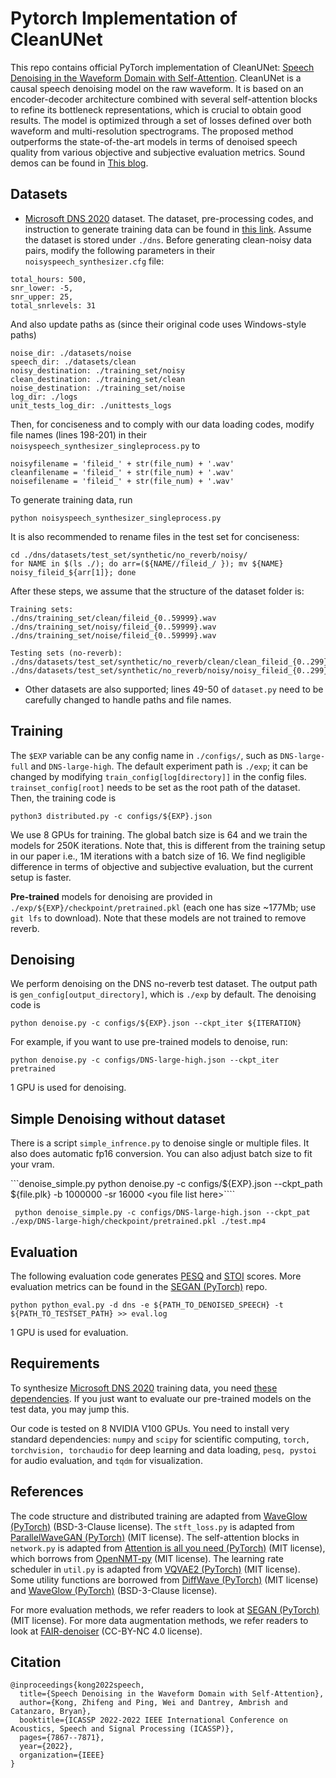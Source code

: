 # Pytorch Implementation of CleanUNet

This repo contains official PyTorch implementation of CleanUNet: [Speech Denoising in the Waveform Domain with Self-Attention](https://arxiv.org/abs/2202.07790). CleanUNet is a causal speech denoising
model on the raw waveform. It is based
on an encoder-decoder architecture combined with several
self-attention blocks to refine its bottleneck representations,
which is crucial to obtain good results. The model is optimized
through a set of losses defined over both waveform and multi-resolution spectrograms. The proposed method outperforms
the state-of-the-art models in terms of denoised speech quality
from various objective and subjective evaluation metrics. Sound demos can be found in [This blog](https://nv-adlr.github.io/projects/cleanunet/).

## Datasets

- [Microsoft DNS 2020](https://arxiv.org/ftp/arxiv/papers/2005/2005.13981.pdf) dataset. The dataset, pre-processing codes, and instruction to generate training data can be found in [this link](https://github.com/microsoft/DNS-Challenge/tree/interspeech2020/master). Assume the dataset is stored under ``./dns``. Before generating clean-noisy data pairs, modify the following parameters in their ``noisyspeech_synthesizer.cfg`` file:

```
total_hours: 500,
snr_lower: -5,
snr_upper: 25,
total_snrlevels: 31
```

And also update paths as (since their original code uses Windows-style paths)

```
noise_dir: ./datasets/noise
speech_dir: ./datasets/clean
noisy_destination: ./training_set/noisy
clean_destination: ./training_set/clean
noise_destination: ./training_set/noise
log_dir: ./logs
unit_tests_log_dir: ./unittests_logs
```

Then, for conciseness and to comply with our data loading codes, modify file names (lines 198-201) in their ``noisyspeech_synthesizer_singleprocess.py`` to

```
noisyfilename = 'fileid_' + str(file_num) + '.wav'
cleanfilename = 'fileid_' + str(file_num) + '.wav'
noisefilename = 'fileid_' + str(file_num) + '.wav'
```

To generate training data, run

```
python noisyspeech_synthesizer_singleprocess.py
```

It is also recommended to rename files in the test set for conciseness:

```
cd ./dns/datasets/test_set/synthetic/no_reverb/noisy/
for NAME in $(ls ./); do arr=(${NAME//fileid_/ }); mv ${NAME} noisy_fileid_${arr[1]}; done
```

After these steps, we assume that the structure of the dataset folder is:

```
Training sets:
./dns/training_set/clean/fileid_{0..59999}.wav
./dns/training_set/noisy/fileid_{0..59999}.wav
./dns/training_set/noise/fileid_{0..59999}.wav

Testing sets (no-reverb):
./dns/datasets/test_set/synthetic/no_reverb/clean/clean_fileid_{0..299}.wav
./dns/datasets/test_set/synthetic/no_reverb/noisy/noisy_fileid_{0..299}.wav
```

- Other datasets are also supported; lines 49-50 of ``dataset.py`` need to be carefully changed to handle paths and file names.

## Training

The ``$EXP`` variable can be any config name in ``./configs/``, such as ``DNS-large-full`` and ``DNS-large-high``. The default experiment path is ``./exp``; it can be changed by modifying ``train_config[log[directory]]`` in the config files. ``trainset_config[root]`` needs to be set as the root path of the dataset. Then, the training code is

``python3 distributed.py -c configs/${EXP}.json``

We use 8 GPUs for training. The global batch size is 64 and we train the models for 250K iterations. Note that, this is different from the training setup in our paper i.e., 1M iterations with a batch size of 16. We find negligible difference in terms of objective and subjective evaluation, but the current setup is faster.

**Pre-trained** models for denoising are provided in ``./exp/${EXP}/checkpoint/pretrained.pkl`` (each one has size ~177Mb; use ``git lfs`` to download). Note that these models are not trained to remove reverb.

## Denoising

We perform denoising on the DNS no-reverb test dataset. The output path is ``gen_config[output_directory]``, which is ``./exp`` by default. The denoising code is

``python denoise.py -c configs/${EXP}.json --ckpt_iter ${ITERATION}``

For example, if you want to use pre-trained models to denoise, run:

``python denoise.py -c configs/DNS-large-high.json --ckpt_iter pretrained``

1 GPU is used for denoising.

## Simple Denoising without dataset

There is a script `simple_infrence.py` to denoise single or multiple files. It also does automatic fp16 conversion. You can also adjust batch size to fit your vram.

```denoise_simple.py python denoise.py -c configs/${EXP}.json --ckpt_path ${file.plk} -b 1000000 -sr 16000 \<you file list here>````

``` python denoise_simple.py -c configs/DNS-large-high.json --ckpt_pat ./exp/DNS-large-high/checkpoint/pretrained.pkl ./test.mp4```

## Evaluation

The following evaluation code generates [PESQ](https://www.itu.int/rec/T-REC-P.862) and [STOI](https://ceestaal.nl/code/) scores. More evaluation metrics can be found in the [SEGAN (PyTorch)](https://github.com/santi-pdp/segan_pytorch) repo.

``python python_eval.py -d dns -e ${PATH_TO_DENOISED_SPEECH} -t ${PATH_TO_TESTSET_PATH} >> eval.log``

1 GPU is used for evaluation.

## Requirements

To synthesize [Microsoft DNS 2020](https://arxiv.org/ftp/arxiv/papers/2005/2005.13981.pdf) training data, you need [these dependencies](https://github.com/microsoft/DNS-Challenge/blob/interspeech2020/master/requirements.txt). If you just want to evaluate our pre-trained models on the test data, you may jump this.

Our code is tested on 8 NVIDIA V100 GPUs. You need to install very standard dependencies: ``numpy`` and ``scipy`` for scientific computing, ``torch, torchvision, torchaudio`` for deep learning and data loading, ``pesq, pystoi`` for audio evaluation, and ``tqdm`` for visualization.

## References

The code structure and distributed training are adapted from [WaveGlow (PyTorch)](https://github.com/NVIDIA/waveglow) (BSD-3-Clause license). The ``stft_loss.py`` is adapted from [ParallelWaveGAN (PyTorch)](https://github.com/kan-bayashi/ParallelWaveGAN) (MIT license). The self-attention blocks in ``network.py`` is adapted from [Attention is all you need (PyTorch)](https://github.com/jadore801120/attention-is-all-you-need-pytorch) (MIT license), which borrows from [OpenNMT-py](https://github.com/OpenNMT/OpenNMT-py) (MIT license). The learning rate scheduler in ``util.py`` is adapted from [VQVAE2 (PyTorch)](https://github.com/rosinality/vq-vae-2-pytorch) (MIT license). Some utility functions are borrowed from [DiffWave (PyTorch)](https://github.com/philsyn/DiffWave-Vocoder) (MIT license) and [WaveGlow (PyTorch)](https://github.com/NVIDIA/waveglow) (BSD-3-Clause license).

For more evaluation methods, we refer readers to look at [SEGAN (PyTorch)](https://github.com/santi-pdp/segan_pytorch/blob/master/segan/utils.py) (MIT license). For more data augmentation methods, we refer readers to look at [FAIR-denoiser](https://github.com/facebookresearch/denoiser/blob/main/denoiser/augment.py) (CC-BY-NC 4.0 license).

## Citation

```
@inproceedings{kong2022speech,
  title={Speech Denoising in the Waveform Domain with Self-Attention},
  author={Kong, Zhifeng and Ping, Wei and Dantrey, Ambrish and Catanzaro, Bryan},
  booktitle={ICASSP 2022-2022 IEEE International Conference on Acoustics, Speech and Signal Processing (ICASSP)},
  pages={7867--7871},
  year={2022},
  organization={IEEE}
}
```
